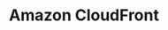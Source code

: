 ---
keywords: cloudfront
layout: tool.njk
title: Amazon CloudFront
website: https://aws.amazon.com/cloudfront/
logo: aws.svg
inUse: true
---